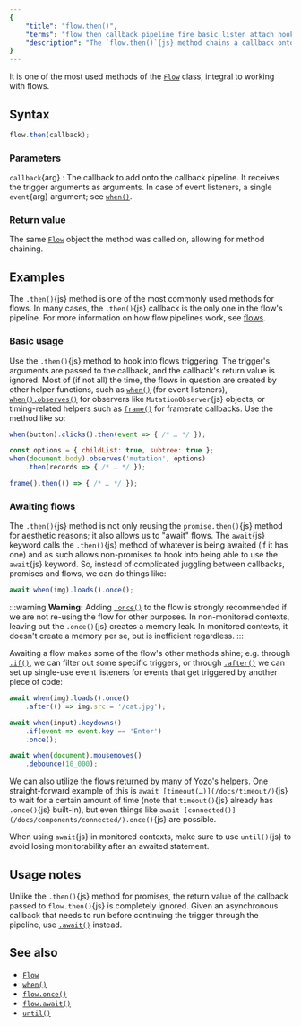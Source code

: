 ```yaml
---
{
	"title": "flow.then()",
	"terms": "flow then callback pipeline fire basic listen attach hook into trigger event",
	"description": "The `flow.then()`{js} method chains a callback onto a flow's pipeline. The callback fires once a trigger reaches it and continues immediately after."
}
---
```


It is one of the most used methods of the [`Flow`](/docs/flow/) class, integral to working with flows.

## Syntax

```js
flow.then(callback);
```

### Parameters

`callback`{arg}
: The callback to add onto the callback pipeline. It receives the trigger arguments as arguments. In case of event listeners, a single `event`{arg} argument; see [`when()`](/docs/when/).

### Return value

The same [`Flow`](/docs/flow/) object the method was called on, allowing for method chaining.

## Examples

The `.then()`{js} method is one of the most commonly used methods for flows. In many cases, the `.then()`{js} callback is the only one in the flow's pipeline. For more information on how flow pipelines work, see [flows](/docs/flow/).

### Basic usage

Use the `.then()`{js} method to hook into flows triggering. The trigger's arguments are passed to the callback, and the callback's return value is ignored. Most of (if not all) the time, the flows in question are created by other helper functions, such as [`when()`](/docs/when/) (for event listeners), [`when().observes()`](/docs/when/observes/) for observers like `MutationObserver`{js} objects, or timing-related helpers such as [`frame()`](/docs/frame) for framerate callbacks. Use the method like so:

```js
when(button).clicks().then(event => { /* … */ });

const options = { childList: true, subtree: true };
when(document.body).observes('mutation', options)
	.then(records => { /* … */ });

frame().then(() => { /* … */ });
```

### Awaiting flows

The `.then()`{js} method is not only reusing the `promise.then()`{js} method for aesthetic reasons; it also allows us to "await" flows. The `await`{js} keyword calls the `.then()`{js} method of whatever is being awaited (if it has one) and as such allows non-promises to hook into being able to use the `await`{js} keyword. So, instead of complicated juggling between callbacks, promises and flows, we can do things like:

```js
await when(img).loads().once();
```

:::warning
**Warning:** Adding [`.once()`](/docs/flow/once/) to the flow is strongly recommended if we are not re-using the flow for other purposes. In non-monitored contexts, leaving out the `.once()`{js} creates a memory leak. In monitored contexts, it doesn't create a memory per se, but is inefficient regardless.
:::

Awaiting a flow makes some of the flow's other methods shine; e.g. through [`.if()`](/docs/flow/if/), we can filter out some specific triggers, or through [`.after()`](/docs/flow/after/) we can set up single-use event listeners for events that get triggered by another piece of code:

```js
await when(img).loads().once()
	.after(() => img.src = '/cat.jpg');

await when(input).keydowns()
	.if(event => event.key == 'Enter')
	.once();

await when(document).mousemoves()
	.debounce(10_000);
```

We can also utilize the flows returned by many of Yozo's helpers. One straight-forward example of this is `await [timeout(…)](/docs/timeout/)`{js} to wait for a certain amount of time (note that `timeout()`{js} already has `.once()`{js} built-in), but even things like `await [connected()](/docs/components/connected/).once()`{js} are possible.

When using `await`{js} in monitored contexts, make sure to use `until()`{js} to avoid losing monitorability after an awaited statement.

## Usage notes

Unlike the `.then()`{js} method for promises, the return value of the callback passed to `flow.then()`{js} is completely ignored. Given an asynchronous callback that needs to run before continuing the trigger through the pipeline, use [`.await()`](/docs/flow/await/) instead.

## See also

- [`Flow`](/docs/flow/)
- [`when()`](/docs/when/)
- [`flow.once()`](/docs/flow/once/)
- [`flow.await()`](/docs/flow/await/)
- [`until()`](/docs/monitor/until/)
